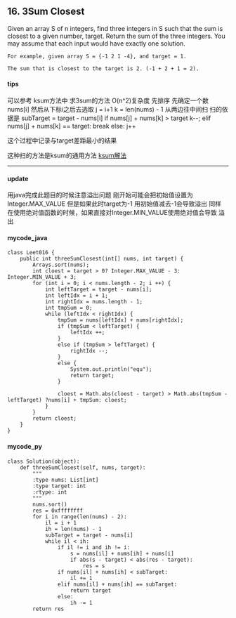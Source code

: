 ## 16. 3Sum Closest

Given an array S of n integers, find three integers in S such that the sum is closest to a given number, target. Return the sum of the three integers. You may assume that each input would have exactly one solution.

    For example, given array S = {-1 2 1 -4}, and target = 1.

    The sum that is closest to the target is 2. (-1 + 2 + 1 = 2).

#### tips
可以参考 ksum方法中 求3sum的方法 O(n^2)复杂度 
先排序
先确定一个数 nums[i] 然后从下标i之后去选取 j = i+1 k = len(nums) - 1 从两边往中间扫 扫的依据是
subTarget = target - nums[i]
if nums[j] + nums[k] > target
    k--;
elif nums[j] + nums[k] == target:
    break
else:
    j++
    
这个过程中记录与target差距最小的结果

这种扫的方法是ksum的通用方法
[ksum解法](http://blog.csdn.net/salutlu/article/details/25986239)

--------
#### update 
用java完成此题目的时候注意溢出问题
刚开始可能会把初始值设置为 Integer.MAX_VALUE 
但是如果此时target为-1 用初始值减去-1会导致溢出
同样 在使用绝对值函数的时候，如果直接对Integer.MIN_VALUE使用绝对值会导致 溢出

#### mycode_java
```
class Leet016 {
    public int threeSumClosest(int[] nums, int target) {
        Arrays.sort(nums);
        int cloest = target > 0? Integer.MAX_VALUE - 3: Integer.MIN_VALUE + 3;
        for (int i = 0; i < nums.length - 2; i ++) {
            int leftTarget = target - nums[i];
            int leftIdx = i + 1;
            int rightIdx = nums.length - 1;
            int tmpSum = 0;
            while (leftIdx < rightIdx) {
                tmpSum = nums[leftIdx] + nums[rightIdx];
                if (tmpSum < leftTarget) {
                    leftIdx ++;
                }
                else if (tmpSum > leftTarget) {
                    rightIdx --;
                }
                else {
                    System.out.println("equ");
                    return target;
                }

                cloest = Math.abs(cloest - target) > Math.abs(tmpSum - leftTarget) ?nums[i] + tmpSum: cloest;
            }
        }
        return cloest;
    }
}
```


#### mycode_py

```
class Solution(object):
    def threeSumClosest(self, nums, target):
        """
        :type nums: List[int]
        :type target: int
        :rtype: int
        """
        nums.sort()
        res = 0xffffffff
        for i in range(len(nums) - 2):
            il = i + 1
            ih = len(nums) - 1
            subTarget = target - nums[i]
            while il < ih:
                if il != i and ih != i:
                    s = nums[il] + nums[ih] + nums[i]
                    if abs(s - target) < abs(res - target):
                        res = s
                if nums[il] + nums[ih] < subTarget:
                    il += 1
                elif nums[il] + nums[ih] == subTarget:
                    return target
                else:
                    ih -= 1
        return res
```

    